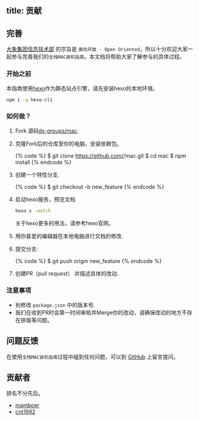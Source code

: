 title: 贡献
---
## 完善

[大象集团信息技术部](http://dx-groups) 的宗旨是 `面向开放 - Open Oriented`，所以十分欢迎大家一起参与完善我们的`全栈MAC装机指南`。本文档将帮助大家了解参与的具体过程。

### 开始之前

本指南使用[hexo](https://hexo.io)作为静态站点引擎，请先安装hexo的本地环境。

``` bash
npm i -g hexo-cli
```

### 如何做？

1. Fork 源码[dx-groups/mac].
2. 克隆Fork后的仓库至你的电脑，安装依赖包。

    {% code %}
    $ git clone https://github.com/<username>/mac.git
    $ cd mac
    $ npm install
    {% endcode %}

3. 创建一个特性分支.

    {% code %}
    $ git checkout -b new_feature
    {% endcode %}

4. 启动hexo服务，预览文档

    ``` bash
    hexo s -watch
    ```

    关于hexo更多的用法，请参考hexo官网。
   
5. 用你喜爱的编辑器在本地电脑进行文档的修改.
6. 提交分支:

    {% code %}
    $ git push origin new_feature
    {% endcode %}
    
7. 创建PR（pull request） 并描述具体的改动.


### 注意事项

- 别修改 `package.json` 中的版本号.
- 我们在收到PR时会第一时间审核并Merge你的改动，请确保改动的地方不存在排版等问题。


## 问题反馈

在使用`全栈MAC装机指南`过程中碰到任何问题，可以到 [GitHub](https://github.com/dx-groups/mac/issues) 上留言提问。

[dx-groups/mac]: https://github.com/dx-groups/mac

## 贡献者

排名不分先后。

- [mamboer](https://github.com/mamboer)
- [cnt1992](https://github.com/cnt1992)
